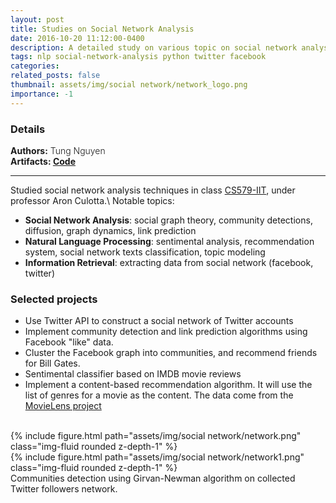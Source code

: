 ```yaml
---
layout: post
title: Studies on Social Network Analysis
date: 2016-10-20 11:12:00-0400
description: A detailed study on various topic on social network analysis
tags: nlp social-network-analysis python twitter facebook
categories: 
related_posts: false
thumbnail: assets/img/social network/network_logo.png
importance: -1
---
```

<h3> Details </h3>
<div class="row" >
    <div class="col-sm-3" style="font-weight:300;"> 
    <strong> Authors:</strong> Tung Nguyen
    </div> 
</div>
<div class="row" >
    <div class="col-sm-3" style="font-weight:300;"> 
    <strong> Artifacts: <a href="https://github.com/tungdnguyen/social-network-analysis"> Code </a> </strong>
    </div>
</div>
<hr>

Studied social network analysis techniques in class [CS579-IIT](https://github.com/iit-cs579/main/tree/master), under professor Aron Culotta.\\
Notable topics: 
- **Social Network Analysis**: social graph theory, community detections, diffusion, graph dynamics, link prediction
- **Natural Language Processing**: sentimental analysis, recommendation system, social network texts classification, topic modeling
- **Information Retrieval**: extracting data from social network (facebook, twitter)

<h3>Selected projects</h3>

- Use Twitter API to construct a social network of Twitter accounts
- Implement community detection and link prediction algorithms using Facebook "like" data.  
- Cluster the Facebook graph into communities, and recommend friends for Bill Gates.
- Sentimental classifier based on IMDB movie reviews
- Implement a content-based recommendation algorithm. It will use the list of genres for a movie as the content. The data come from the [MovieLens project](http://grouplens.org/datasets/movielens/)


<br>
<div class="row mt-3">
    <div class="col-sm mt-3 mt-md-0">
        {% include figure.html path="assets/img/social network/network.png" class="img-fluid rounded z-depth-1" %}
    </div>
    <div class="col-sm mt-3 mt-md-0">
        {% include figure.html path="assets/img/social network/network1.png" class="img-fluid rounded z-depth-1" %}
    </div>
</div>
<div class="caption">
    Communities detection using Girvan-Newman algorithm on collected Twitter followers network.
</div>
